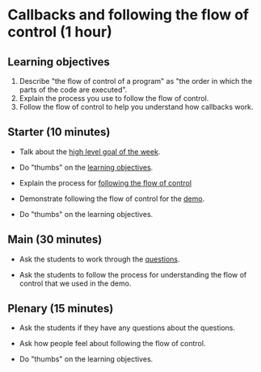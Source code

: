 # Callbacks and following the flow of control (1 hour)

## Learning objectives

1. Describe "the flow of control of a program" as "the order in which the parts of the code are executed".
2. Explain the process you use to follow the flow of control.
3. Follow the flow of control to help you understand how callbacks work.

## Starter (10 minutes)

* Talk about the [high level goal of the week](README.md#high-level-goal-for-the-week).

* Do "thumbs" on the [learning objectives](README.md#learning-objectives).

* Explain the process for [following the flow of control](README.md#following-the-flow-of-control)

* Demonstrate following the flow of control for the [demo](README.md#demo).

* Do "thumbs" on the learning objectives.

## Main (30 minutes)

* Ask the students to work through the [questions](README.md#questions).

* Ask the students to follow the process for understanding the flow of control that we used in the demo.

## Plenary (15 minutes)

* Ask the students if they have any questions about the questions.

* Ask how people feel about following the flow of control.

* Do "thumbs" on the learning objectives.
